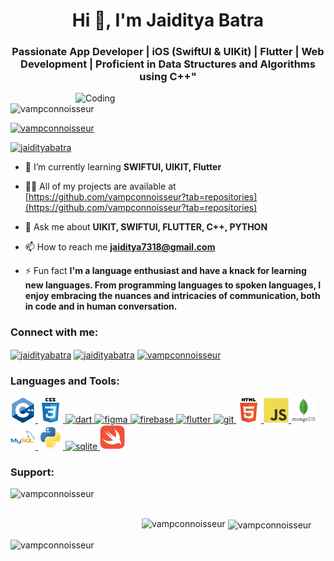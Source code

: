 <h1 align="center">Hi 👋, I'm Jaiditya Batra</h1>
<h3 align="center">Passionate App Developer | iOS (SwiftUI & UIKit) | Flutter | Web Development | Proficient in Data Structures and Algorithms using C++"</h3>
<img align="right" alt="Coding" width="400" src="https://i.pinimg.com/originals/e4/26/70/e426702edf874b181aced1e2fa5c6cde.gif">

<p align="left"> <img src="https://komarev.com/ghpvc/?username=vampconnoisseur&label=Profile%20views&color=0e75b6&style=flat" alt="vampconnoisseur" /> </p>

<p align="left"> <a href="https://github.com/ryo-ma/github-profile-trophy"><img src="https://github-profile-trophy.vercel.app/?username=vampconnoisseur" alt="vampconnoisseur" /></a> </p>

<p align="left"> <a href="https://twitter.com/jaidityabatra" target="blank"><img src="https://img.shields.io/twitter/follow/jaidityabatra?logo=twitter&style=for-the-badge" alt="jaidityabatra" /></a> </p>

- 🌱 I’m currently learning **SWIFTUI, UIKIT, Flutter**

- 👨‍💻 All of my projects are available at [https://github.com/vampconnoisseur?tab=repositories](https://github.com/vampconnoisseur?tab=repositories)

- 💬 Ask me about **UIKIT, SWIFTUI, FLUTTER, C++, PYTHON**

- 📫 How to reach me **jaiditya7318@gmail.com**

- ⚡ Fun fact **I'm a language enthusiast and have a knack for learning new languages. From programming languages to spoken languages, I enjoy embracing the nuances and intricacies of communication, both in code and in human conversation.**

<h3 align="left">Connect with me:</h3>
<p align="left">
<a href="https://twitter.com/jaidityabatra" target="blank"><img align="center" src="https://raw.githubusercontent.com/rahuldkjain/github-profile-readme-generator/master/src/images/icons/Social/twitter.svg" alt="jaidityabatra" height="30" width="40" /></a>
<a href="https://linkedin.com/in/jaidityabatra" target="blank"><img align="center" src="https://raw.githubusercontent.com/rahuldkjain/github-profile-readme-generator/master/src/images/icons/Social/linked-in-alt.svg" alt="jaidityabatra" height="30" width="40" /></a>
<a href="https://instagram.com/vampconnoisseur" target="blank"><img align="center" src="https://raw.githubusercontent.com/rahuldkjain/github-profile-readme-generator/master/src/images/icons/Social/instagram.svg" alt="vampconnoisseur" height="30" width="40" /></a>
</p>

<h3 align="left">Languages and Tools:</h3>
<p align="left"> <a href="https://www.w3schools.com/cpp/" target="_blank" rel="noreferrer"> <img src="https://raw.githubusercontent.com/devicons/devicon/master/icons/cplusplus/cplusplus-original.svg" alt="cplusplus" width="40" height="40"/> </a> <a href="https://www.w3schools.com/css/" target="_blank" rel="noreferrer"> <img src="https://raw.githubusercontent.com/devicons/devicon/master/icons/css3/css3-original-wordmark.svg" alt="css3" width="40" height="40"/> </a> <a href="https://dart.dev" target="_blank" rel="noreferrer"> <img src="https://www.vectorlogo.zone/logos/dartlang/dartlang-icon.svg" alt="dart" width="40" height="40"/> </a> <a href="https://www.figma.com/" target="_blank" rel="noreferrer"> <img src="https://www.vectorlogo.zone/logos/figma/figma-icon.svg" alt="figma" width="40" height="40"/> </a> <a href="https://firebase.google.com/" target="_blank" rel="noreferrer"> <img src="https://www.vectorlogo.zone/logos/firebase/firebase-icon.svg" alt="firebase" width="40" height="40"/> </a> <a href="https://flutter.dev" target="_blank" rel="noreferrer"> <img src="https://www.vectorlogo.zone/logos/flutterio/flutterio-icon.svg" alt="flutter" width="40" height="40"/> </a> <a href="https://git-scm.com/" target="_blank" rel="noreferrer"> <img src="https://www.vectorlogo.zone/logos/git-scm/git-scm-icon.svg" alt="git" width="40" height="40"/> </a> <a href="https://www.w3.org/html/" target="_blank" rel="noreferrer"> <img src="https://raw.githubusercontent.com/devicons/devicon/master/icons/html5/html5-original-wordmark.svg" alt="html5" width="40" height="40"/> </a> <a href="https://developer.mozilla.org/en-US/docs/Web/JavaScript" target="_blank" rel="noreferrer"> <img src="https://raw.githubusercontent.com/devicons/devicon/master/icons/javascript/javascript-original.svg" alt="javascript" width="40" height="40"/> </a> <a href="https://www.mongodb.com/" target="_blank" rel="noreferrer"> <img src="https://raw.githubusercontent.com/devicons/devicon/master/icons/mongodb/mongodb-original-wordmark.svg" alt="mongodb" width="40" height="40"/> </a> <a href="https://www.mysql.com/" target="_blank" rel="noreferrer"> <img src="https://raw.githubusercontent.com/devicons/devicon/master/icons/mysql/mysql-original-wordmark.svg" alt="mysql" width="40" height="40"/> </a> <a href="https://www.python.org" target="_blank" rel="noreferrer"> <img src="https://raw.githubusercontent.com/devicons/devicon/master/icons/python/python-original.svg" alt="python" width="40" height="40"/> </a> <a href="https://www.sqlite.org/" target="_blank" rel="noreferrer"> <img src="https://www.vectorlogo.zone/logos/sqlite/sqlite-icon.svg" alt="sqlite" width="40" height="40"/> </a> <a href="https://developer.apple.com/swift/" target="_blank" rel="noreferrer"> <img src="https://raw.githubusercontent.com/devicons/devicon/master/icons/swift/swift-original.svg" alt="swift" width="40" height="40"/> </a> </p>

<h3 align="left">Support:</h3>
<p><a href="https://www.buymeacoffee.com/vampconnoisseur"> <img align="left" src="https://cdn.buymeacoffee.com/buttons/v2/default-yellow.png" height="50" width="210" alt="vampconnoisseur" /></a></p><br><br>

<p><img align="left" src="https://github-readme-stats.vercel.app/api/top-langs?username=vampconnoisseur&show_icons=true&locale=en&layout=compact" alt="vampconnoisseur" /></p>

<p>&nbsp;<img align="center" src="https://github-readme-stats.vercel.app/api?username=vampconnoisseur&show_icons=true&locale=en" alt="vampconnoisseur" /></p>

<p><img align="center" src="https://github-readme-streak-stats.herokuapp.com/?user=vampconnoisseur&" alt="vampconnoisseur" /></p>

